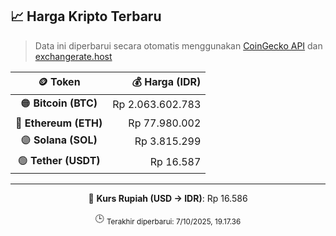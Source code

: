 

<!-- HARGA_KRIPTO -->
## 📈 Harga Kripto Terbaru

> Data ini diperbarui secara otomatis menggunakan [CoinGecko API](https://www.coingecko.com/) dan [exchangerate.host](https://exchangerate.host/)

<div align="center">

| 🪙 Token | 💰 Harga (IDR) |
|:------:|---------------:|
| 🟠 **Bitcoin (BTC)**   | Rp 2.063.602.783 |
| 🔵 **Ethereum (ETH)**  | Rp 77.980.002 |
| 🟣 **Solana (SOL)**    | Rp 3.815.299 |
| 🟢 **Tether (USDT)**   | Rp 16.587 |

---

💱 **Kurs Rupiah (USD → IDR)**: Rp 16.586

🕒 <sub>Terakhir diperbarui: 7/10/2025, 19.17.36</sub>

</div>
<!-- /HARGA_KRIPTO -->